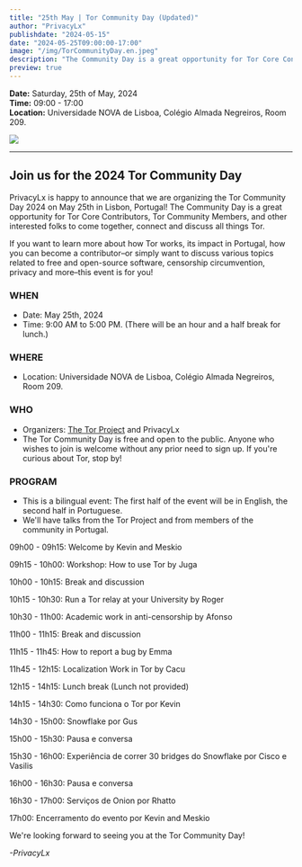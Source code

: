 ```yaml
---
title: "25th May | Tor Community Day (Updated)"
author: "PrivacyLx"
publishdate: "2024-05-15"
date: "2024-05-25T09:00:00-17:00"
image: "/img/TorCommunityDay.en.jpeg"
description: "The Community Day is a great opportunity for Tor Core Contributors, Tor Community Members, and other interested folks to come together, connect and discuss all things Tor. If you want to learn more about how Tor works, its impact in Portugal, how you can become a contributor–or simply want to discuss various topics related to free and open-source software, censorship circumvention, privacy and more–this event is for you!"
preview: true
---
```


**Date:** Saturday, 25th of May, 2024\
**Time:** 09:00 - 17:00\
**Location:** Universidade NOVA de Lisboa, Colégio Almada Negreiros, Room 209.


![](/img/TorCommunityDay.en.jpeg)

---
## Join us for the 2024 Tor Community Day

PrivacyLx is happy to announce that we are organizing the Tor Community Day 2024 on May 25th in Lisbon, Portugal! The Community Day is a great opportunity for Tor Core Contributors, Tor Community Members, and other interested folks to come together, connect and discuss all things Tor. 

If you want to learn more about how Tor works, its impact in Portugal, how you can become a contributor–or simply want to discuss various topics related to free and open-source software, censorship circumvention, privacy and more–this event is for you!

### WHEN

- Date: May 25th, 2024
- Time: 9:00 AM to 5:00 PM. (There will be an hour and a half break for lunch.)


### WHERE

- Location: Universidade NOVA de Lisboa, Colégio Almada Negreiros, Room 209.


### WHO

- Organizers: [The Tor Project](https://torproject.org) and PrivacyLx
- The Tor Community Day is free and open to the public. Anyone who wishes to join is welcome without any prior need to sign up. If you're curious about Tor, stop by!


### PROGRAM

- This is a bilingual event: The first half of the event will be in English, the second half in Portuguese.
- We'll have talks from the Tor Project and from members of the community in Portugal. 

09h00 - 09h15: Welcome by Kevin and Meskio

09h15 - 10h00: Workshop: How to use Tor by Juga

10h00 - 10h15: Break and discussion

10h15 - 10h30: Run a Tor relay at your University by Roger

10h30 - 11h00: Academic work in anti-censorship by Afonso

11h00 - 11h15: Break and discussion

11h15 - 11h45: How to report a bug by Emma

11h45 - 12h15: Localization Work in Tor by Cacu

12h15 - 14h15: Lunch break (Lunch not provided)

14h15 - 14h30: Como funciona o Tor por Kevin

14h30 - 15h00: Snowflake por Gus

15h00 - 15h30: Pausa e conversa

15h30 - 16h00: Experiência de correr 30 bridges do Snowflake por Cisco e Vasilis

16h00 - 16h30: Pausa e conversa

16h30 - 17h00: Serviços de Onion por Rhatto

17h00: Encerramento do evento por Kevin and Meskio

We're looking forward to seeing you at the Tor Community Day!

*-PrivacyLx*
